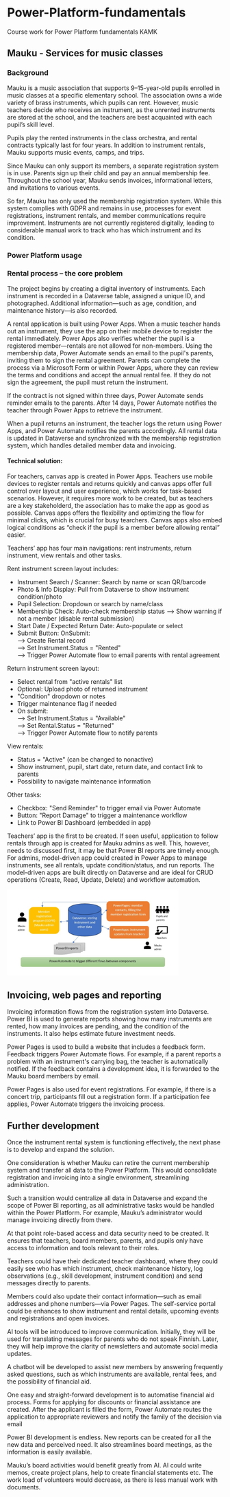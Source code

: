 # Power-Platform-fundamentals
Course work for Power Platform fundamentals KAMK
## Mauku  - Services for music classes
### Background
Mauku is a music association that supports 9–15-year-old pupils enrolled in music classes at a specific elementary school. The association owns a wide variety of brass instruments, which pupils can rent. However, music teachers decide who receives an instrument, as the unrented instruments are stored at the school, and the teachers are best acquainted with each pupil’s skill level.

Pupils play the rented instruments in the class orchestra, and rental contracts typically last for four years. In addition to instrument rentals, Mauku supports music events, camps, and trips.

Since Mauku can only support its members, a separate registration system is in use. Parents sign up their child and pay an annual membership fee. Throughout the school year, Mauku sends invoices, informational letters, and invitations to various events.

So far, Mauku has only used the membership registration system. While this system complies with GDPR and remains in use, processes for event registrations, instrument rentals, and member communications require improvement. Instruments are not currently registered digitally, leading to considerable manual work to track who has which instrument and its condition.

### Power Platform usage 
### Rental process – the core problem
The project begins by creating a digital inventory of instruments. Each instrument is recorded in a Dataverse table, assigned a unique ID, and photographed. Additional information—such as age, condition, and maintenance history—is also recorded.

A rental application is built using Power Apps. When a music teacher hands out an instrument, they use the app on their mobile device to register the rental immediately. Power Apps also verifies whether the pupil is a registered member—rentals are not allowed for non-members. Using the membership data, Power Automate sends an email to the pupil's parents, inviting them to sign the rental agreement. Parents can complete the process via a Microsoft Form or within Power Apps, where they can review the terms and conditions and accept the annual rental fee. If they do not sign the agreement, the pupil must return the instrument.

If the contract is not signed within three days, Power Automate sends reminder emails to the parents. After 14 days, Power Automate notifies the teacher through Power Apps to retrieve the instrument.

When a pupil returns an instrument, the teacher logs the return using Power Apps, and Power Automate notifies the parents accordingly. All rental data is updated in Dataverse and synchronized with the membership registration system, which handles detailed member data and invoicing.

#### Technical solution:
For teachers, canvas app is created in Power Apps. Teachers use mobile devices to register rentals and returns quickly  and canvas apps offer full control over layout and user experience, which works for task-based scenarios. However, it requires more work to be created, but as teachers are a key stakeholderd, the association has to make the app as good as possible. Canvas apps offers the flexibility and optimizing the flow for minimal clicks, which is crucial for busy tearchers. Canvas apps also embed logical conditions as “check if the pupil is a member before allowing rental” easier.

Teachers’ app has four main navigations: rent instruments, return instrument, view rentals and other tasks. 

Rent instrument screen layout includes:
*	Instrument Search / Scanner: Search by name or scan QR/barcode
*	Photo & Info Display: Pull from Dataverse to show instrument condition/photo
*	Pupil Selection: Dropdown or search by name/class
*	Membership Check: Auto-check membership status -->	Show warning if not a member (disable rental submission)
* Start Date / Expected Return Date: Auto-populate or select
*	Submit Button:	OnSubmit:<br/>
--> Create Rental record<br/>
-->	Set Instrument.Status = "Rented"<br/>
-->	Trigger Power Automate flow to email parents with rental agreement<br/>

Return instrument screen layout:
* Select rental from "active rentals" list
*	Optional: Upload photo of returned instrument
*	"Condition" dropdown or notes
*	Trigger maintenance flag if needed
*	On submit:<br/>
-->	Set Instrument.Status = "Available"<br/>
-->	Set Rental.Status = "Returned"<br/>
--> Trigger Power Automate flow to notify parents<br/>

View rentals:
*	Status = "Active" (can be changed to nonactive)
*	Show instrument, pupil, start date, return date, and contact link to parents
*	Possibility to navigate maintenance information

Other tasks:
*	Checkbox: "Send Reminder" to trigger email via Power Automate
*	Button: "Report Damage" to trigger a maintenance workflow
*	Link to Power BI Dashboard (embedded in app)

Teachers’ app is the first to be created. If seen useful, application to follow rentals through app is created for Mauku admins as well. This, however, needs to discussed first, it may be that Power BI reports are timely enough. For admins, model-driven app could created in Power Apps to manage instruments, see all rentals, update condition/status, and run reports. The model-driven apps are built directly on Dataverse and are ideal for CRUD operations (Create, Read, Update, Delete) and workflow automation. 

<img src="https://github.com/tiinasip/Power-Platform-fundamentals/blob/main/Mauku_Power_Platform_Usage.jpg" width="400">

## Invoicing, web pages and reporting
Invoicing information flows from the registration system into Dataverse. Power BI is used to generate reports showing how many instruments are rented, how many invoices are pending, and the condition of the instruments. It also helps estimate future investment needs.

Power Pages is used to build a website that includes a feedback form. Feedback triggers Power Automate flows. For example, if a parent reports a problem with an instrument's carrying bag, the teacher is automatically notified. If the feedback contains a development idea, it is forwarded to the Mauku board members by email.

Power Pages is also used for event registrations. For example, if there is a concert trip, participants fill out a registration form. If a participation fee applies, Power Automate triggers the invoicing process.

## Further development
Once the instrument rental system is functioning effectively, the next phase is to develop and expand the solution.

One consideration is whether Mauku can retire the current membership system and transfer all data to the Power Platform. This would consolidate registration and invoicing into a single environment, streamlining administration.

Such a transition would centralize all data in Dataverse and expand the scope of Power BI reporting, as all administrative tasks would be handled within the Power Platform. For example, Mauku’s administrator would manage invoicing directly from there.

At that point role-based access and data security need to be created. It ensures that teachers, board members, parents, and pupils only have access to information and tools relevant to their roles.

Teachers could have their dedicated teacher dashboard, where they could easily see who has which instrument, check maintenance history, log observations (e.g., skill development, instrument condition) and send messages directly to parents.

Members could also update their contact information—such as email addresses and phone numbers—via Power Pages. The self-service portal could be enhances to show instrument and rental details, upcoming events and registrations and open invoices.

AI tools will be introduced to improve communication. Initially, they will be used for translating messages for parents who do not speak Finnish. Later, they will help improve the clarity of newsletters and automate social media updates.

A chatbot will be developed to assist new members by answering frequently asked questions, such as which instruments are available, rental fees, and the possibility of financial aid.

One easy and straight-forward development is to automatise financial aid process. Forms for applying for discounts or financial assistance are created. After the applicant is filled the form, Power Automate routes the application to appropriate reviewers and notify the family of the decision via email

Power BI development is endless. New reports can be created for all the new data and perceived need. It also streamlines board meetings, as the information is easily available.

Mauku’s board activities would benefit greatly from AI. AI could write memos, create project plans, help to create financial statements etc. The work load of volunteers would decrease, as there is less manual work with documents.

